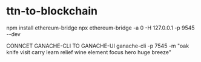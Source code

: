 # ttn-to-blockchain

npm install ethereum-bridge
npx ethereum-bridge -a 0 -H 127.0.0.1 -p 9545 --dev


CONNCET GANACHE-CLI TO GANACHE-UI
ganache-cli -p 7545 -m "oak knife visit carry learn relief wine element focus hero huge breeze"